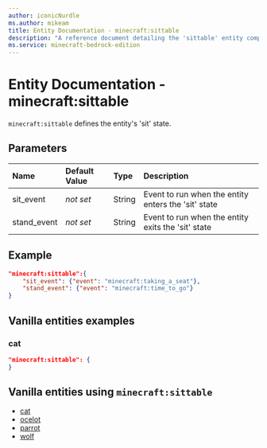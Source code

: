 ```yaml
---
author: iconicNurdle
ms.author: mikeam
title: Entity Documentation - minecraft:sittable
description: "A reference document detailing the 'sittable' entity component"
ms.service: minecraft-bedrock-edition
---
```


# Entity Documentation - minecraft:sittable

`minecraft:sittable` defines the entity's 'sit' state.

## Parameters

|Name |Default Value  |Type  |Description  |
|:----------|:----------|:----------|:----------|
| sit_event| *not set*| String| Event to run when the entity enters the 'sit' state |
| stand_event| *not set*| String| Event to run when the entity exits the 'sit' state |

## Example

```json
"minecraft:sittable":{
    "sit_event": {"event": "minecraft:taking_a_seat"},
    "stand_event": {"event": "minecraft:time_to_go"}
}
```

## Vanilla entities examples

### cat

```json
"minecraft:sittable": {
}
```

## Vanilla entities using `minecraft:sittable`

- [cat](../../../../Source/VanillaBehaviorPack_Snippets/entities/cat.md)
- [ocelot](../../../../Source/VanillaBehaviorPack_Snippets/entities/ocelot.md)
- [parrot](../../../../Source/VanillaBehaviorPack_Snippets/entities/parrot.md)
- [wolf](../../../../Source/VanillaBehaviorPack_Snippets/entities/wolf.md)
